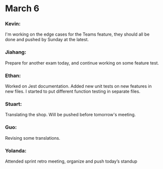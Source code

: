 # March 6

### Kevin:
I'm working on the edge cases for the Teams feature, they should all be done and pushed by Sunday at the latest.

### Jiahang:
Prepare for another exam today, and continue working on some feature test.

### Ethan:
Worked on Jest documentation. Added new unit tests on new features in new files. I started to put different function testing in separate files.

### Stuart:
Translating the shop. Will be pushed before tomorrow's meeting. 

### Guo:
Revising some translations.

### Yolanda:
Attended sprint retro meeting, organize and push today’s standup